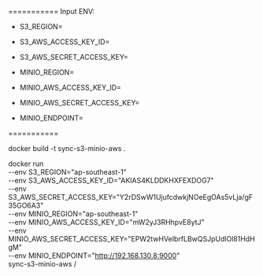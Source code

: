 ===========
Input ENV:

- S3_REGION=
- S3_AWS_ACCESS_KEY_ID=
- S3_AWS_SECRET_ACCESS_KEY=

- MINIO_REGION=
- MINIO_AWS_ACCESS_KEY_ID=
- MINIO_AWS_SECRET_ACCESS_KEY=
- MINIO_ENDPOINT=

===========

docker build -t sync-s3-minio-aws .

docker run \
    --env S3_REGION="ap-southeast-1" \
    --env S3_AWS_ACCESS_KEY_ID="AKIAS4KLDDKHXFEXDOG7" \
    --env S3_AWS_SECRET_ACCESS_KEY="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" \
    --env MINIO_REGION="ap-southeast-1" \
    --env MINIO_AWS_ACCESS_KEY_ID="mW2yJ3RHhpvE8ytJ" \
    --env MINIO_AWS_SECRET_ACCESS_KEY="EPW2twHVeIbrfLBwQSJpUdlOl81HdHgM" \
    --env MINIO_ENDPOINT="http://192.168.130.8:9000" \
    sync-s3-minio-aws
    /

